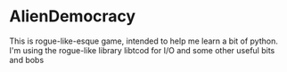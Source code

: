 AlienDemocracy
==============
This is rogue-like-esque game, intended to help me learn a bit of python.
I'm using the rogue-like library libtcod for I/O and some other useful bits and bobs
